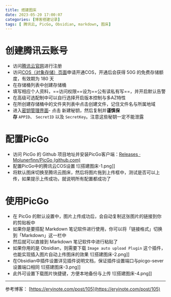 ```yaml
---
title: 搭建图床
date: 2023-05-20 17:00:07
categories: [博客搭建记录]
tags: [ 腾讯云, PicGo, Obsidian, markdown, 图床]
---
```

# 创建腾讯云账号
- 访问[腾讯云官网](https://eryinote.com/go?_=b40bb5185daHR0cHM6Ly91cmwuY24vZGE0S1V6ek0%3D)进行注册
- 访问[COS（对象存储）页面](https://eryinote.com/go?_=fb37322f65aHR0cHM6Ly9jb25zb2xlLmNsb3VkLnRlbmNlbnQuY29tL2Nvcw%3D%3D)申请开通COS，开通后会获得 50G 的免费存储额度，有效期为 180 天
- 在存储桶列表中创建存储桶
- 填写相应个人资料，==访问权限==设为==公有读私有写==，并开启默认告警
- 在高级可选配制中可以自行选择开启版本控制与多AZ特性
- 在所创建存储桶中的文件夹列表中点击创建文件，记住文件名与所属地域
- 进入[密钥管理界面](https://console.cloud.tencent.com/cam/capi)-   点击 新建秘钥，然后复制并**谨慎保存** `APPID`、 `SecretID` 以及 `SecretKey`。注意这些秘钥一定不能泄露
# 配置PicGo
- 访问 PicGo 的 Github 项目地址并安装PicGo客户端：[Releases · Molunerfinn/PicGo (github.com)](https://eryinote.com/go?_=31614169aaaHR0cHM6Ly9naXRodWIuY29tL01vbHVuZXJmaW5uL1BpY0dvL3JlbGVhc2Vz)
- 配置PicGo中的腾讯云COS设置
![[搭建图床-1.png]]
- 将默认图床切换至腾讯云图床，然后将图片拖到上传框中，测试是否可以上传，如果提示上传成功，就说明所有配置都成功了
# 使用PicGo
- 在 PicGo 的默认设置中，图片上传成功后，会自动复制这张图片的链接到你的剪贴板中
- 如果你是要搭配 Markdown 笔记软件进行使用，你可以将「链接格式」切换到「Markdown」这一栏中
- 然后就可以直接到 Markdown 笔记软件中进行粘贴了
- 如果你用的是 Obsidian，则需要下载 `Image auto upload Plugin` 这个插件，也能实现插入图片自动上传图床的效果
![[搭建图床-2.png]]
- 在Obsidian中插件设置详见插件说明文档，保证插件设置端口与picgo-sever设置端口相同
![[搭建图床-3.png]]
- 此外可设置下载图片快捷键，方便本地备份与上传
![[搭建图床-4.png]]




----
参考博客：
[https://eryinote.com/post/105](https://eryinote.com/post/105)